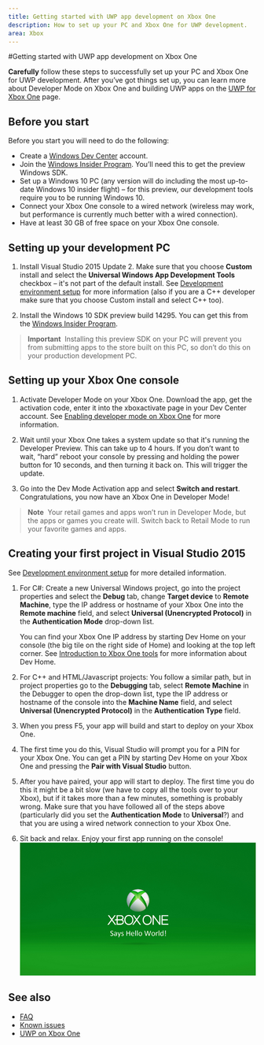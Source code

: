 ```yaml
---
title: Getting started with UWP app development on Xbox One
description: How to set up your PC and Xbox One for UWP development.
area: Xbox
---
```


#Getting started with UWP app development on Xbox One

**Carefully** follow these steps to successfully set up your PC and Xbox One for UWP development. After you’ve got things set up, you can learn more about Developer Mode on Xbox One and building UWP apps on the [UWP for Xbox One](index.md) page. 

## Before you start
Before you start you will need to do the following:
-   Create a [Windows Dev Center](https://dev.windows.com) account.
-   Join the [Windows Insider Program](https://insider.windows.com/). You’ll need this to get the preview Windows SDK.
-   Set up a Windows 10 PC (any version will do including the most up-to-date Windows 10 insider flight) – for this preview, our development tools require you to be running Windows 10. 
-   Connect your Xbox One console to a wired network (wireless may work, but performance is currently much better with a wired connection).
- Have at least 30 GB of free space on your Xbox One console.

## Setting up your development PC
1.  Install Visual Studio 2015 Update 2. Make sure that you choose **Custom** install and select the **Universal Windows App Development Tools** checkbox – it's not part of the default install. See [Development environment setup](development-environment-setup.md) for more information (also if you are a C++ developer make sure that you choose Custom install and select C++ too).

2.  Install the Windows 10 SDK preview build 14295. You can get this from the [Windows Insider Program](http://go.microsoft.com/fwlink/p/?LinkId=780552).
  
  > **Important**&nbsp;&nbsp;Installing this preview SDK on your PC will prevent you from submitting apps to the store built on this PC, so don’t do this on your production development PC. 

## Setting up your Xbox One console
1.  Activate Developer Mode on your Xbox One. Download the app, get the activation code, enter it into the xboxactivate page in your Dev Center account. See [Enabling developer mode on Xbox One](devkit-activation.md) for more information. 

2.  Wait until your Xbox One takes a system update so that it's running the Developer Preview. This can take up to 4 hours. If you don’t want to wait,  “hard” reboot your console by pressing and holding the power button for 10 seconds, and then turning it back on. This will trigger the update.  

3.  Go into the Dev Mode Activation app and select **Switch and restart**. Congratulations, you now have an Xbox One in Developer Mode!
  
  > **Note**&nbsp;&nbsp;Your retail games and apps won’t run in Developer Mode, but the apps or games you create will. Switch back to Retail Mode to run your favorite games and apps.

## Creating your first project in Visual Studio 2015

See [Development environment setup](development-environment-setup.md) for more detailed information.

1.  For C#: Create a new Universal Windows project, go into the project properties and select the **Debug** tab, change **Target device** to **Remote Machine**, type the IP address or hostname of your Xbox One into the **Remote machine** field, and select **Universal (Unencrypted Protocol)** in the **Authentication Mode** drop-down list.   

    You can find your Xbox One IP address by starting Dev Home on your console (the big tile on the right side of Home) and looking at the top left corner. See [Introduction to Xbox One tools](introduction-to-xbox-tools.md) for more information about Dev Home.  

2.  For C++ and HTML/Javascript projects:  You follow a similar path, but in project properties go to the **Debugging** tab, select **Remote Machine** in the Debugger to open the drop-down list, type the IP address or hostname of the console into the **Machine Name** field, and select **Universal (Unencrypted Protocol)** in the **Authentication Type** field.
   
3.  When you press F5, your app will build and start to deploy on your Xbox One.
  
4.  The first time you do this, Visual Studio will prompt you for a PIN for your Xbox One. You can get a PIN by starting Dev Home on your Xbox One and pressing the **Pair with Visual Studio** button.
  
5.  After you have paired, your app will start to deploy. The first time you do this it might be a bit slow (we have to copy all the tools over to your Xbox), but if it takes more than a few minutes, something is probably wrong. Make sure that you have followed all of the steps above (particularly did you set the **Authentication Mode** to **Universal**?) and that you are using a wired network connection to your Xbox One.  

6. Sit back and relax. Enjoy your first app running on the console!  
   ![Hello World](images/getting-started-hello-world.png)
   

## See also  
- [FAQ](frequently-asked-questions.md)  
- [Known issues](known-issues.md)
- [UWP on Xbox One](index.md)


<!--HONumber=Mar16_HO5-->


